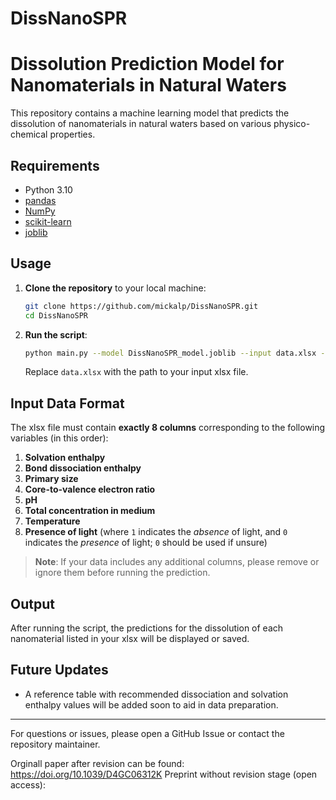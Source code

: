 # DissNanoSPR

# Dissolution Prediction Model for Nanomaterials in Natural Waters

This repository contains a machine learning model that predicts the dissolution of nanomaterials in natural waters based on various physico-chemical properties.

## Requirements

- Python 3.10
- [pandas](https://pypi.org/project/pandas/)  
- [NumPy](https://pypi.org/project/numpy/)  
- [scikit-learn](https://pypi.org/project/scikit-learn/)  
- [joblib](https://pypi.org/project/joblib/)  



## Usage

1. **Clone the repository** to your local machine:
   ```bash
   git clone https://github.com/mickalp/DissNanoSPR.git
   cd DissNanoSPR
   ```

2. **Run the script**:
   ```bash
   python main.py --model DissNanoSPR_model.joblib --input data.xlsx --output predictions.xlsx
   ```
   Replace `data.xlsx` with the path to your input xlsx file.

## Input Data Format

The xlsx file must contain **exactly 8 columns** corresponding to the following variables (in this order):

1. **Solvation enthalpy**  
2. **Bond dissociation enthalpy**  
3. **Primary size**  
4. **Core-to-valence electron ratio**  
5. **pH**  
6. **Total concentration in medium**  
7. **Temperature**  
8. **Presence of light** (where `1` indicates the *absence* of light, and `0` indicates the *presence* of light; `0` should be used if unsure)

> **Note**: If your data includes any additional columns, please remove or ignore them before running the prediction.

## Output

After running the script, the predictions for the dissolution of each nanomaterial listed in your xlsx will be displayed or saved.

## Future Updates

- A reference table with recommended dissociation and solvation enthalpy values will be added soon to aid in data preparation.

---

For questions or issues, please open a GitHub Issue or contact the repository maintainer.

Orginall paper after revision can be found: https://doi.org/10.1039/D4GC06312K 
Preprint without revision stage (open access): 

